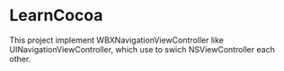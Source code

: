 # LearnCocoa

This project implement WBXNavigationViewController like UINavigationViewController, which use to swich NSViewController each other.
